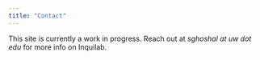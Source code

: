```yaml
---
title: "Contact"
---
```


This site is currently a work in progress. Reach out at *sghoshal at uw dot edu* for more info on Inquilab. 